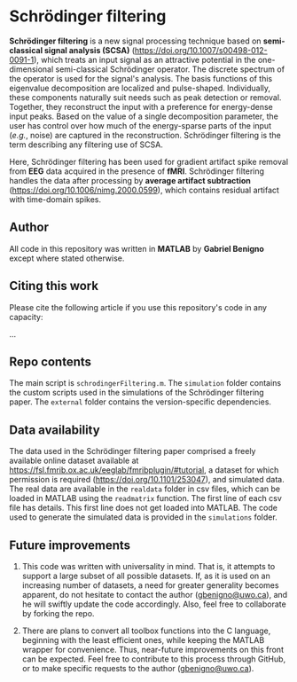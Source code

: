 # Schrödinger filtering

**Schrödinger filtering** is a new signal processing technique based on **semi-classical signal analysis (SCSA)** (https://doi.org/10.1007/s00498-012-0091-1), which treats an input signal as an attractive potential in the one-dimensional semi-classical Schrödinger operator. The discrete spectrum of the operator is used for the signal's analysis. The basis functions of this eigenvalue decomposition are localized and pulse-shaped. Individually, these components naturally suit needs such as peak detection or removal. Together, they reconstruct the input with a preference for energy-dense input peaks. Based on the value of a single decomposition parameter, the user has control over how much of the energy-sparse parts of the input (*e.g.*, noise) are captured in the reconstruction. Schrödinger filtering is the term describing any filtering use of SCSA.

Here, Schrödinger filtering has been used for gradient artifact spike removal from **EEG** data acquired in the presence of **fMRI**. Schrödinger filtering handles the data after processing by **average artifact subtraction** (https://doi.org/10.1006/nimg.2000.0599), which contains residual artifact with time-domain spikes.

## Author

All code in this repository was written in **MATLAB** by **Gabriel Benigno** except where stated otherwise.

## Citing this work

Please cite the following article if you use this repository's code in any capacity:

...

## Repo contents

The main script is `schrodingerFiltering.m`. The `simulation` folder contains the custom scripts used in the simulations of the Schrödinger filtering paper. The `external` folder contains the version-specific dependencies.

## Data availability

The data used in the Schrödinger filtering paper comprised a freely available online dataset available at https://fsl.fmrib.ox.ac.uk/eeglab/fmribplugin/#tutorial, a dataset for which permission is required (https://doi.org/10.1101/253047), and simulated data. The real data are available in the `realdata` folder in csv files, which can be loaded in MATLAB using the `readmatrix` function. The first line of each csv file has details. This first line does not get loaded into MATLAB. The code used to generate the simulated data is provided in the `simulations` folder.

## Future improvements

1. This code was written with universality in mind. That is, it attempts to support a large subset of all possible datasets. If, as it is used on an increasing number of datasets, a need for greater generality becomes apparent, do not hesitate to contact the author (gbenigno@uwo.ca), and he will swiftly update the code accordingly. Also, feel free to collaborate by forking the repo.

2. There are plans to convert all toolbox functions into the C language, beginning with the least efficient ones, while keeping the MATLAB wrapper for convenience. Thus, near-future improvements on this front can be expected. Feel free to contribute to this process through GitHub, or to make specific requests to the author (gbenigno@uwo.ca).

